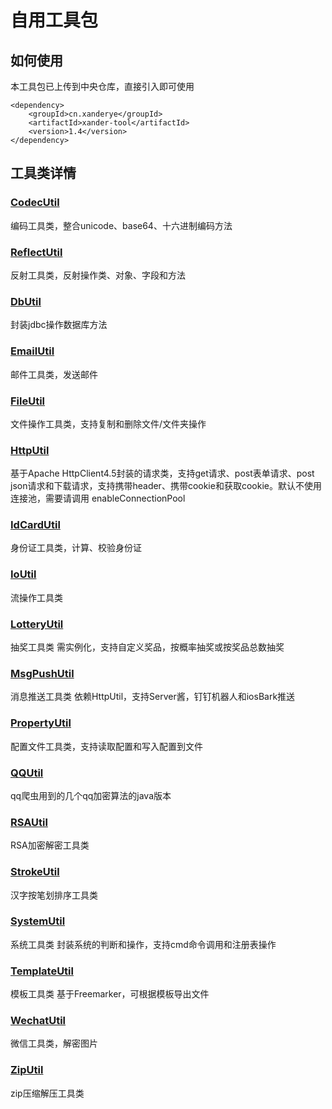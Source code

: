 # 自用工具包

## 如何使用
本工具包已上传到中央仓库，直接引入即可使用
```
<dependency>
    <groupId>cn.xanderye</groupId>
    <artifactId>xander-tool</artifactId>
    <version>1.4</version>
</dependency>
```

## 工具类详情

### [CodecUtil](src/main/java/cn/xanderye/util/CodecUtil.java)

编码工具类，整合unicode、base64、十六进制编码方法

### [ReflectUtil](src/main/java/cn/xanderye/util/ReflectUtil.java)

反射工具类，反射操作类、对象、字段和方法

### [DbUtil](src/main/java/cn/xanderye/util/DbUtil.java)

封装jdbc操作数据库方法

### [EmailUtil](src/main/java/cn/xanderye/util/EmailUtil.java)

邮件工具类，发送邮件

### [FileUtil](src/main/java/cn/xanderye/util/FileUtil.java)

文件操作工具类，支持复制和删除文件/文件夹操作

### [HttpUtil](src/main/java/cn/xanderye/util/HttpUtil.java)

基于Apache HttpClient4.5封装的请求类，支持get请求、post表单请求、post json请求和下载请求，支持携带header、携带cookie和获取cookie。默认不使用连接池，需要请调用 enableConnectionPool

### [IdCardUtil](src/main/java/cn/xanderye/util/IdCardUtil.java)

身份证工具类，计算、校验身份证

### [IoUtil](src/main/java/cn/xanderye/util/IoUtil.java)

流操作工具类

### [LotteryUtil](src/main/java/cn/xanderye/util/LotteryUtil.java)

抽奖工具类 需实例化，支持自定义奖品，按概率抽奖或按奖品总数抽奖

### [MsgPushUtil](src/main/java/cn/xanderye/util/MsgPushUtil.java)

消息推送工具类 依赖HttpUtil，支持Server酱，钉钉机器人和iosBark推送

### [PropertyUtil](src/main/java/cn/xanderye/util/PropertyUtil.java)

配置文件工具类，支持读取配置和写入配置到文件

### [QQUtil](src/main/java/cn/xanderye/util/QQUtil.java)

qq爬虫用到的几个qq加密算法的java版本

### [RSAUtil](src/main/java/cn/xanderye/util/RSAUtil.java)

RSA加密解密工具类

### [StrokeUtil](src/main/java/cn/xanderye/util/StrokeUtil.java)

汉字按笔划排序工具类

### [SystemUtil](src/main/java/cn/xanderye/util/SystemUtil.java)

系统工具类 封装系统的判断和操作，支持cmd命令调用和注册表操作

### [TemplateUtil](src/main/java/cn/xanderye/util/TemplateUtil.java)

模板工具类 基于Freemarker，可根据模板导出文件

### [WechatUtil](src/main/java/cn/xanderye/util/WechatUtil.java)

微信工具类，解密图片

### [ZipUtil](src/main/java/cn/xanderye/util/ZipUtil.java)

zip压缩解压工具类